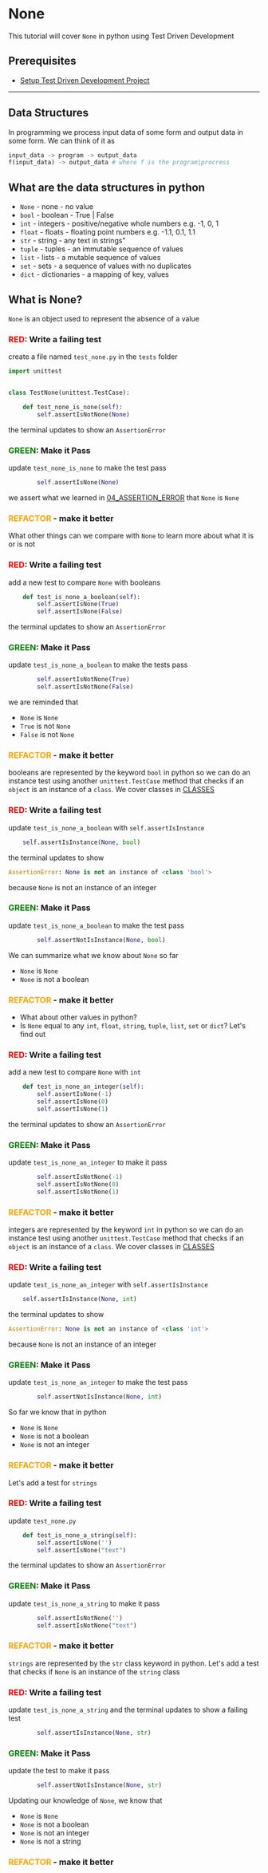 # None

This tutorial will cover `None` in python using Test Driven Development

## Prerequisites

- [Setup Test Driven Development Project](./TDD_SETUP.md)

---

## Data Structures

In programming we process input data of some form and output data in some form.
We can think of it as

```python
input_data -> program -> output_data
f(input_data) -> output_data # where f is the program|procress
```

## What are the data structures in python

- `None` - none - no value
- `bool` - boolean - True | False
- `int` - integers - positive/negative whole numbers e.g. -1, 0, 1
- `float` - floats - floating point numbers e.g. -1.1, 0.1, 1.1
- `str` - string - any text in strings"
- `tuple` - tuples - an immutable sequence of values
- `list` - lists - a mutable sequence of values
- `set` - sets - a sequence of values with no duplicates
- `dict` - dictionaries - a mapping of key, values

## What is None?

`None` is an object used to represent the absence of a value

### <span style="color:red">**RED**</span>: Write a failing test

create a file named `test_none.py` in the `tests` folder
```python
import unittest


class TestNone(unittest.TestCase):

    def test_none_is_none(self):
        self.assertIsNotNone(None)
```
the terminal updates to show an `AssertionError`

### <span style="color:green">**GREEN**</span>: Make it Pass

update `test_none_is_none` to make the test pass
```python
        self.assertIsNone(None)
```
we assert what we learned in [04_ASSERTION_ERROR](04_ASSERTION_ERROR.md) that `None` is `None`

### <span style="color:orange">**REFACTOR**</span> - make it better

What other things can we compare with `None` to learn more about what it is or is not

### <span style="color:red">**RED**</span>: Write a failing test

add a new test to compare `None` with booleans
```python
    def test_is_none_a_boolean(self):
        self.assertIsNone(True)
        self.assertIsNone(False)
```
the terminal updates to show an `AssertionError`

### <span style="color:green">**GREEN**</span>: Make it Pass

update `test_is_none_a_boolean` to make the tests pass
```python
        self.assertIsNotNone(True)
        self.assertIsNotNone(False)
```
we are reminded that
- `None` is `None`
- `True` is not `None`
- `False` is not `None`

### <span style="color:orange">**REFACTOR**</span> - make it better

booleans are represented by the keyword `bool` in python so we can do an instance test using another `unittest.TestCase` method that checks if an `object` is an instance of a `class`. We cover classes in [CLASSES](CLASSES.md)

### <span style="color:red">**RED**</span>: Write a failing test

update `test_is_none_a_boolean` with `self.assertIsInstance`
```python
    self.assertIsInstance(None, bool)
```
the terminal updates to show
```python
AssertionError: None is not an instance of <class 'bool'>
```
because `None` is not an instance of an integer

### <span style="color:green">**GREEN**</span>: Make it Pass

update `test_is_none_a_boolean` to make the test pass
```python
        self.assertNotIsInstance(None, bool)
```
We can summarize what we know about `None` so far
- `None` is `None`
- `None` is not a boolean

### <span style="color:orange">**REFACTOR**</span> - make it better

- What about other values in python?
- Is `None` equal to any `int`, `float`, `string`, `tuple`, `list`, `set` or `dict`?
Let's find out

### <span style="color:red">**RED**</span>: Write a failing test

add a new test to compare `None` with `int`
```python
    def test_is_none_an_integer(self):
        self.assertIsNone(-1)
        self.assertIsNone(0)
        self.assertIsNone(1)
```
the terminal updates to show an `AssertionError`

### <span style="color:green">**GREEN**</span>: Make it Pass

update `test_is_none_an_integer` to make it pass
```python
        self.assertIsNotNone(-1)
        self.assertIsNotNone(0)
        self.assertIsNotNone(1)
```

### <span style="color:orange">**REFACTOR**</span> - make it better

integers are represented by the keyword `int` in python so we can do an instance test using another `unittest.TestCase` method that checks if an `object` is an instance of a `class`. We cover classes in [CLASSES](CLASSES.md)

### <span style="color:red">**RED**</span>: Write a failing test

update `test_is_none_an_integer` with `self.assertIsInstance`
```python
    self.assertIsInstance(None, int)
```
the terminal updates to show
```python
AssertionError: None is not an instance of <class 'int'>
```
because `None` is not an instance of an integer

### <span style="color:green">**GREEN**</span>: Make it Pass

update `test_is_none_an_integer` to make the test pass
```python
        self.assertNotIsInstance(None, int)
```
So far we know that in python
- `None` is `None`
- `None` is not a boolean
- `None` is not an integer

### <span style="color:orange">**REFACTOR**</span> - make it better

Let's add a test for `strings`

### <span style="color:red">**RED**</span>: Write a failing test

update `test_none.py`
```python
    def test_is_none_a_string(self):
        self.assertIsNone('')
        self.assertIsNone("text")
```
the terminal updates to show an `AssertionError`

### <span style="color:green">**GREEN**</span>: Make it Pass

update `test_is_none_a_string` to make it pass

```python
        self.assertIsNotNone('')
        self.assertIsNotNone("text")
```

### <span style="color:orange">**REFACTOR**</span> - make it better

`strings` are represented by the `str` class keyword in python. Let's add a test that checks if `None` is an instance of the `string` class

### <span style="color:red">**RED**</span>: Write a failing test

update `test_is_none_a_string` and the terminal updates to show a failing test
```python
        self.assertIsInstance(None, str)
```

### <span style="color:green">**GREEN**</span>: Make it Pass

update the test to make it pass
```python
        self.assertNotIsInstance(None, str)
```
Updating our knowledge of `None`, we know that
- `None` is `None`
- `None` is not a boolean
- `None` is not an integer
- `None` is not a string

### <span style="color:orange">**REFACTOR**</span> - make it better
